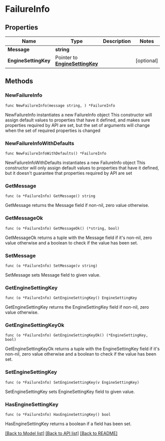 # FailureInfo

## Properties

Name | Type | Description | Notes
------------ | ------------- | ------------- | -------------
**Message** | **string** |  | 
**EngineSettingKey** | Pointer to [**EngineSettingKey**](EngineSettingKey.md) |  | [optional] 

## Methods

### NewFailureInfo

`func NewFailureInfo(message string, ) *FailureInfo`

NewFailureInfo instantiates a new FailureInfo object
This constructor will assign default values to properties that have it defined,
and makes sure properties required by API are set, but the set of arguments
will change when the set of required properties is changed

### NewFailureInfoWithDefaults

`func NewFailureInfoWithDefaults() *FailureInfo`

NewFailureInfoWithDefaults instantiates a new FailureInfo object
This constructor will only assign default values to properties that have it defined,
but it doesn't guarantee that properties required by API are set

### GetMessage

`func (o *FailureInfo) GetMessage() string`

GetMessage returns the Message field if non-nil, zero value otherwise.

### GetMessageOk

`func (o *FailureInfo) GetMessageOk() (*string, bool)`

GetMessageOk returns a tuple with the Message field if it's non-nil, zero value otherwise
and a boolean to check if the value has been set.

### SetMessage

`func (o *FailureInfo) SetMessage(v string)`

SetMessage sets Message field to given value.


### GetEngineSettingKey

`func (o *FailureInfo) GetEngineSettingKey() EngineSettingKey`

GetEngineSettingKey returns the EngineSettingKey field if non-nil, zero value otherwise.

### GetEngineSettingKeyOk

`func (o *FailureInfo) GetEngineSettingKeyOk() (*EngineSettingKey, bool)`

GetEngineSettingKeyOk returns a tuple with the EngineSettingKey field if it's non-nil, zero value otherwise
and a boolean to check if the value has been set.

### SetEngineSettingKey

`func (o *FailureInfo) SetEngineSettingKey(v EngineSettingKey)`

SetEngineSettingKey sets EngineSettingKey field to given value.

### HasEngineSettingKey

`func (o *FailureInfo) HasEngineSettingKey() bool`

HasEngineSettingKey returns a boolean if a field has been set.


[[Back to Model list]](../README.md#documentation-for-models) [[Back to API list]](../README.md#documentation-for-api-endpoints) [[Back to README]](../README.md)


